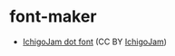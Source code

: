 # font-maker
 
- [IchigoJam dot font](https://code4fukui.github.io/font-maker/IchigoJamdot-Regular.otf) (CC BY [IchigoJam](https://ichigojam.net/))
